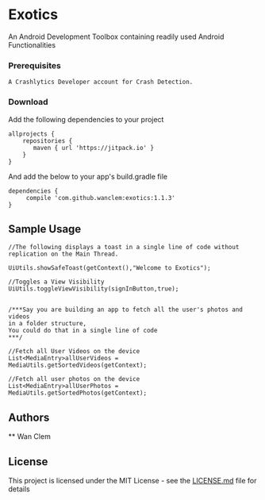 # Exotics

An Android Development Toolbox containing readily used Android Functionalities

### Prerequisites

```
A Crashlytics Developer account for Crash Detection.
```

### Download

Add the following dependencies to your project

```
allprojects {
	repositories {
	   maven { url 'https://jitpack.io' }
	}
}
```

And add the below to your app's build.gradle file

```
dependencies {
     compile 'com.github.wanclem:exotics:1.1.3'
}
```

## Sample Usage

```
//The following displays a toast in a single line of code without replication on the Main Thread.

UiUtils.showSafeToast(getContext(),"Welcome to Exotics");

//Toggles a View Visibility
UiUtils.toggleViewVisibility(signInButton,true);


/***Say you are building an app to fetch all the user's photos and videos 
in a folder structure, 
You could do that in a single line of code
***/

//Fetch all User Videos on the device
List<MediaEntry>allUserVideos = MediaUtils.getSortedVideos(getContext);

//Fetch all user photos on the device
List<MediaEntry>allUserPhotos = MediaUtils.getSortedPhotos(getContext);

```

## Authors

** Wan Clem

## License

This project is licensed under the MIT License - see the [LICENSE.md](LICENSE.md) file for details
